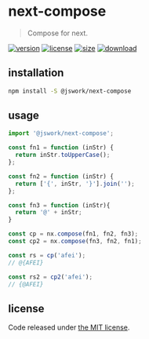 # next-compose
> Compose for next.

[![version][version-image]][version-url]
[![license][license-image]][license-url]
[![size][size-image]][size-url]
[![download][download-image]][download-url]

## installation
```bash
npm install -S @jswork/next-compose
```

## usage
```js
import '@jswork/next-compose';

const fn1 = function (inStr) {
  return inStr.toUpperCase();
};

const fn2 = function (inStr) {
  return ['{', inStr, '}'].join('');
};

const fn3 = function (inStr){
  return '@' + inStr;
}

const cp = nx.compose(fn1, fn2, fn3);
const cp2 = nx.compose(fn3, fn2, fn1);

const rs = cp('afei');
// @{AFEI}

const rs2 = cp2('afei');
// {@AFEI}
```

## license
Code released under [the MIT license](https://github.com/afeiship/next-compose/blob/master/LICENSE.txt).

[version-image]: https://img.shields.io/npm/v/@jswork/next-compose
[version-url]: https://npmjs.org/package/@jswork/next-compose

[license-image]: https://img.shields.io/npm/l/@jswork/next-compose
[license-url]: https://github.com/afeiship/next-compose/blob/master/LICENSE.txt

[size-image]: https://img.shields.io/bundlephobia/minzip/@jswork/next-compose
[size-url]: https://github.com/afeiship/next-compose/blob/master/dist/next-compose.min.js

[download-image]: https://img.shields.io/npm/dm/@jswork/next-compose
[download-url]: https://www.npmjs.com/package/@jswork/next-compose
